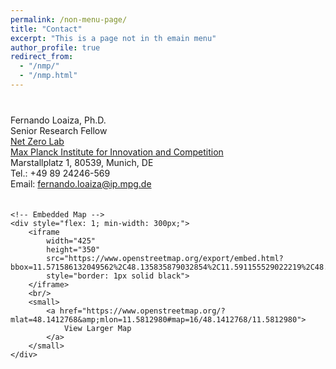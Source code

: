 ```yaml
---
permalink: /non-menu-page/
title: "Contact"
excerpt: "This is a page not in th emain menu"
author_profile: true
redirect_from: 
  - "/nmp/"
  - "/nmp.html"
---
```



<div style="display: flex; align-items: flex-start; gap: 20px; flex-wrap: wrap; margin-top: 20px;">
    <!-- Contact Information -->
    <div style="flex: 1; min-width: 600px; margin-top: 20px;">
        Fernando Loaiza, Ph.D. <br/>
        Senior Research Fellow <br/>
        <a href="https://www.netzerolab.science/">Net Zero Lab</a> <br/>
        <a href="https://www.ip.mpg.de/en/">Max Planck Institute for Innovation and Competition</a> <br/>
        Marstallplatz 1, 80539, Munich, DE <br/>
        Tel.: +49 89 24246-569
        <br/>
        Email: <a href="mailto:fernando.loaiza@ip.mpg.de">fernando.loaiza@ip.mpg.de</a>
    </div>

    <!-- Embedded Map -->
    <div style="flex: 1; min-width: 300px;">
        <iframe 
            width="425" 
            height="350" 
            src="https://www.openstreetmap.org/export/embed.html?bbox=11.571586132049562%2C48.135835879032854%2C11.591155529022219%2C48.14667508062288&amp;layer=mapnik&amp;marker=48.1412768%2C11.5812980" 
            style="border: 1px solid black">
        </iframe>
        <br/>
        <small>
            <a href="https://www.openstreetmap.org/?mlat=48.1412768&amp;mlon=11.5812980#map=16/48.1412768/11.5812980">
                View Larger Map
            </a>
        </small>
    </div>
</div>
